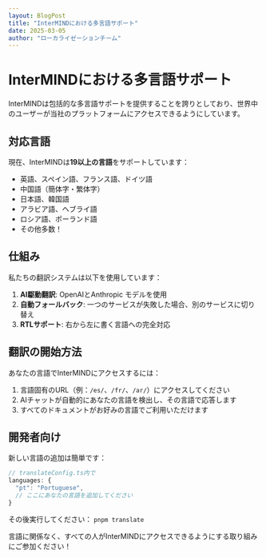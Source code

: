 ```yaml
---
layout: BlogPost
title: "InterMINDにおける多言語サポート"
date: 2025-03-05
author: "ローカライゼーションチーム"
---
```


# InterMINDにおける多言語サポート

InterMINDは包括的な多言語サポートを提供することを誇りとしており、世界中のユーザーが当社のプラットフォームにアクセスできるようにしています。

## 対応言語

現在、InterMINDは**19以上の言語**をサポートしています：

- 英語、スペイン語、フランス語、ドイツ語
- 中国語（簡体字・繁体字）
- 日本語、韓国語
- アラビア語、ヘブライ語
- ロシア語、ポーランド語
- その他多数！

## 仕組み

私たちの翻訳システムは以下を使用しています：

1. **AI駆動翻訳**: OpenAIとAnthropic モデルを使用
2. **自動フォールバック**: 一つのサービスが失敗した場合、別のサービスに切り替え
3. **RTLサポート**: 右から左に書く言語への完全対応

## 翻訳の開始方法

あなたの言語でInterMINDにアクセスするには：

1. 言語固有のURL（例：`/es/`、`/fr/`、`/ar/`）にアクセスしてください
2. AIチャットが自動的にあなたの言語を検出し、その言語で応答します
3. すべてのドキュメントがお好みの言語でご利用いただけます

## 開発者向け

新しい言語の追加は簡単です：

```javascript
// translateConfig.ts内で
languages: {
  "pt": "Portuguese",
  // ここにあなたの言語を追加してください
}
```

その後実行してください： `pnpm translate`

言語に関係なく、すべての人がInterMINDにアクセスできるようにする取り組みにご参加ください！